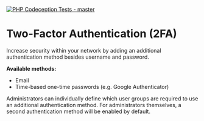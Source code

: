 [![PHP Codeception Tests - master](https://github.com/humhub/twofa/actions/workflows/php-test-master.yml/badge.svg)](https://github.com/humhub/twofa/actions/workflows/php-test-master.yml)

# Two-Factor Authentication (2FA)

Increase security within your network by adding an additional authentication method besides username and password.

**Available methods:**

- Email
- Time-based one-time passwords (e.g. Google Authenticator)

Administrators can individually define which user groups are required to use an additional authentication method.
For administrators themselves, a second authentication method will be enabled by default.


